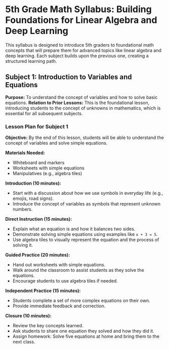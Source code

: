 # 5th Grade Math Syllabus: Building Foundations for Linear Algebra and Deep Learning

This syllabus is designed to introduce 5th graders to foundational math concepts that will prepare them for advanced topics like linear algebra and deep learning. Each subject builds upon the previous one, creating a structured learning path.

## Subject 1: Introduction to Variables and Equations

**Purpose:** To understand the concept of variables and how to solve basic equations.
**Relation to Prior Lessons:** This is the foundational lesson, introducing students to the concept of unknowns in mathematics, which is essential for all subsequent subjects.

### Lesson Plan for Subject 1

**Objective:** By the end of this lesson, students will be able to understand the concept of variables and solve simple equations.

**Materials Needed:**
- Whiteboard and markers
- Worksheets with simple equations
- Manipulatives (e.g., algebra tiles)

**Introduction (10 minutes):**
- Start with a discussion about how we use symbols in everyday life (e.g., emojis, road signs).
- Introduce the concept of variables as symbols that represent unknown numbers.

**Direct Instruction (15 minutes):**
- Explain what an equation is and how it balances two sides.
- Demonstrate solving simple equations using examples like `x + 3 = 5`.
- Use algebra tiles to visually represent the equation and the process of solving it.

**Guided Practice (20 minutes):**
- Hand out worksheets with simple equations.
- Walk around the classroom to assist students as they solve the equations.
- Encourage students to use algebra tiles if needed.

**Independent Practice (15 minutes):**
- Students complete a set of more complex equations on their own.
- Provide immediate feedback and correction.

**Closure (10 minutes):**
- Review the key concepts learned.
- Ask students to share one equation they solved and how they did it.
- Assign homework: Solve five equations at home and bring them to the next class.

